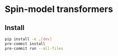 # Spin-model transformers


## Install

```bash
pip install -e .[dev]
pre-commit install
pre-commit run --all-files
```
